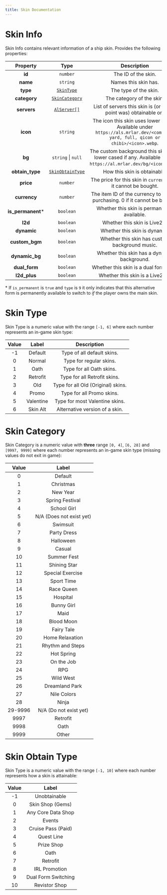 ```yaml
---
title: Skin Documentation
---
```


# Skin Info

Skin Info contains relevant information of a ship skin. Provides the following properties:

|      Property      |                  Type                  |                                                           Description                                                           |
| :----------------: | :------------------------------------: | :-----------------------------------------------------------------------------------------------------------------------------: |
|       **id**       |                `number`                |                                                       The ID of the skin.                                                       |
|      **name**      |                `string`                |                                                      Names this skin has.                                                       |
|      **type**      |        [`SkinType`](#skin-type)        |                                                      The type of the skin.                                                      |
|    **category**    |    [`SkinCategory`](#skin-category)    |                                                    The category of the skin.                                                    |
|    **servers**     | [`AlServer[]`](../common.md#al-server) |                                List of servers this skin is (or at any point was) obtainable on.                                |
|      **icon**      |                `string`                | The icon this skin uses lower cased. Available under `https://als.mrlar.dev/<compact, yard, full, qicon or chibi>/<icon>.webp`. |
|       **bg**       |           `string` \| `null`           |       The custom background this skin uses lower cased if any.    Available under `https://al.mrlar.dev/bg/<icon>.webp`.        |
|  **obtain_type**   | [`SkinObtainType`](#skin-obtain-type)  |                                                  How this skin is obtainable.                                                   |
|     **price**      |                `number`                |                                The price for this skin in `currency`. 0 if it cannot be bought.                                 |
|    **currency**    |                `number`                |                          The item ID of the currency to use for purchasing. 0 if it cannot be bought.                           |
| **is_permanent**\* |               `boolean`                |                                           Whether this skin is permanently available.                                           |
|      **l2d**       |               `boolean`                |                                                  Whether this skin is Live2D.                                                   |
|    **dynamic**     |               `boolean`                |                                                  Whether this skin is dynamic.                                                  |
|   **custom_bgm**   |               `boolean`                |                                         Whether this skin has custom background music.                                          |
|   **dynamic_bg**   |               `boolean`                |                                           Whether this skin has a dynamic background.                                           |
|   **dual_form**    |               `boolean`                |                                             Whether this skin is a dual form skin.                                              |
|    **l2d_plus**    |               `boolean`                |                                                 Whether this skin is a Live2D+.                                                 |

\* If `is_permanent` is `true` and `type` is `9` it only indicates that this alternative form is permanently available to switch to *if* the player owns the main skin.

# Skin Type

Skin Type is a numeric value with the range `[-1, 6]` where each number represents an in-game skin
type:

| Value |   Label   |            Description             |
| :---: | :-------: | :--------------------------------: |
|  -1   |  Default  |     Type of all default skins.     |
|   0   |  Normal   |      Type for regular skins.       |
|   1   |   Oath    |      Type for all Oath skins.      |
|   2   | Retrofit  |    Type for all Retrofit skins.    |
|   3   |    Old    | Type for all Old (Original) skins. |
|   4   |   Promo   |     Type for all Promo skins.      |
|   5   | Valentine |   Type for most Valentine skins.   |
|   6   | Skin Alt  |   Alternative version of a skin.   |

# Skin Category

Skin Category is a numeric value with **three** range `[0, 4]`, `[6, 28]` and `[9997, 9999]` where 
each number represents an in-game skin type (missing values do not exit in game):

|  Value  |          Label           |
| :-----: | :----------------------: |
|    0    |         Default          |
|    1    |        Christmas         |
|    2    |         New Year         |
|    3    |     Spring Festival      |
|    4    |       School Girl        |
|    5    | N/A (Does not exist yet) |
|    6    |         Swimsuit         |
|    7    |       Party Dress        |
|    8    |        Halloween         |
|    9    |          Casual          |
|   10    |       Summer Fest        |
|   11    |       Shining Star       |
|   12    |     Special Exercise     |
|   13    |        Sport Time        |
|   14    |        Race Queen        |
|   15    |         Hospital         |
|   16    |        Bunny Girl        |
|   17    |           Maid           |
|   18    |        Blood Moon        |
|   19    |        Fairy Tale        |
|   20    |     Home Relaxation      |
|   21    |     Rhythm and Steps     |
|   22    |        Hot Spring        |
|   23    |        On the Job        |
|   24    |           RPG            |
|   25    |        Wild West         |
|   26    |      Dreamland Park      |
|   27    |       Nile Colors        |
|   28    |          Ninja           |
| 29-9996 |  N/A (Do not exist yet)  |
|  9997   |         Retrofit         |
|  9998   |           Oath           |
|  9999   |          Other           |

# Skin Obtain Type

Skin Type is a numeric value with the range `[-1, 10]` where each number represents how a skin
is attainable:

| Value |        Label        |
| :---: | :-----------------: |
|  -1   |    Unobtainable     |
|   0   |  Skin Shop (Gems)   |
|   1   | Any Core Data Shop  |
|   2   |       Events        |
|   3   | Cruise Pass (Paid)  |
|   4   |     Quest Line      |
|   5   |     Prize Shop      |
|   6   |        Oath         |
|   7   |      Retrofit       |
|   8   |    IRL Promotion    |
|   9   | Dual Form Switching |
|  10   |    Revistor Shop    |